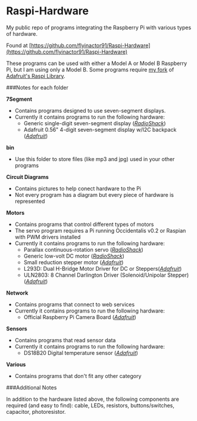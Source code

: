 Raspi-Hardware
==============

My public repo of programs integrating the Raspberry Pi with various types of hardware. 

Found at [https://github.com/flyinactor91/Raspi-Hardware](https://github.com/flyinactor91/Raspi-Hardware)

These programs can be used with either a Model A or Model B Raspberry Pi, but I am using only a Model B. Some programs require [my fork](https://github.com/flyinactor91/Adafruit-Raspberry-Pi-Python-Code) of [Adafruit's Raspi Library](https://github.com/adafruit/Adafruit-Raspberry-Pi-Python-Code).

###Notes for each folder

**7Segment**

* Contains programs designed to use seven-segment displays.
* Currently it contains programs to run the following hardware:
	* Generic single-digit seven-segment display ([*RadioShack*](http://www.radioshack.com/product/index.jsp?productId=2062557))
	* Adafruit 0.56" 4-digit seven-segment display w/I2C backpack ([*Adafruit*](https://www.adafruit.com/products/881))

**bin**

* Use this folder to store files (like mp3 and jpg) used in your other programs

**Circuit Diagrams**

* Contains pictures to help conect hardware to the Pi
* Not every program has a diagram but every piece of hardware is represented

**Motors**

* Contains programs that control different types of motors
* The servo program requires a Pi running Occidentalis v0.2 or Raspian with PWM drivers installed
* Currently it contains programs to run the following hardware:
	* Parallax continuous-rotation servo ([*RadioShack*](http://www.radioshack.com/product/index.jsp?productId=12798725))
	* Generic low-volt DC motor ([*RadioShack*](http://www.radioshack.com/product/index.jsp?productId=2102822))
	* Small reduction stepper motor ([*Adafruit*](http://www.adafruit.com/products/858))
	* L293D: Dual H-Bridge Motor Driver for DC or Steppers([*Adafruit*](http://www.adafruit.com/products/807))
	* ULN2803: 8 Channel Darlington Driver (Solenoid/Unipolar Stepper)([*Adafruit*](http://www.adafruit.com/products/970))

**Network**

* Contains programs that connect to web services
* Currently it contains programs to run the following hardware:
	* Official Raspberry Pi Camera Board ([*Adafruit*](https://www.adafruit.com/products/1367))

**Sensors**

* Contains programs that read sensor data
* Currently it contains programs to run the following hardware:
	* DS18B20 Digital temperature sensor ([*Adafruit*](http://www.adafruit.com/products/374))

**Various**

* Contains programs that don't fit any other category

###Additional Notes

In addition to the hardware listed above, the following components are required (and easy to find): cable, LEDs, resistors, buttons/switches, capacitor, photoresistor.
